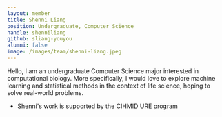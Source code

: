 ```yaml
---
layout: member
title: Shenni Liang
position: Undergraduate, Computer Science
handle: shenniliang
github: sliang-youyou
alumni: false
image: /images/team/shenni-liang.jpeg
---
```


Hello, I am an undergraduate Computer Science major interested in computational biology. More specifically, I would love to explore machine learning and statistical methods in the context of life science, hoping to solve real-world problems. 

* Shenni's work is supported by the CIHMID URE program
